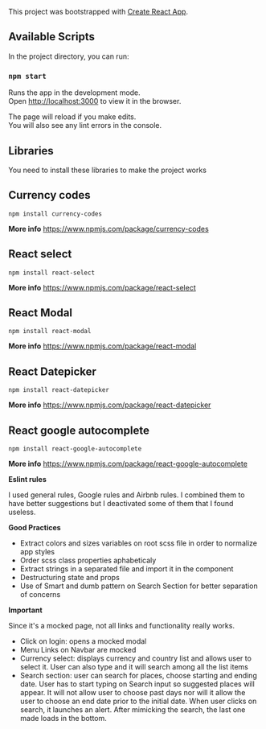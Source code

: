 This project was bootstrapped with [Create React App](https://github.com/facebook/create-react-app).

## Available Scripts

In the project directory, you can run:

### `npm start`

Runs the app in the development mode.<br>
Open [http://localhost:3000](http://localhost:3000) to view it in the browser.

The page will reload if you make edits.<br>
You will also see any lint errors in the console.

## Libraries 

You need to install these libraries to make the project works

## Currency codes

`npm install currency-codes`

**More info** https://www.npmjs.com/package/currency-codes

## React select

`npm install react-select`

**More info** https://www.npmjs.com/package/react-select

## React Modal

`npm install react-modal`

**More info** https://www.npmjs.com/package/react-modal

## React Datepicker

`npm install react-datepicker`

**More info** https://www.npmjs.com/package/react-datepicker


## React google autocomplete

`npm install react-google-autocomplete`

**More info** https://www.npmjs.com/package/react-google-autocomplete

**Eslint rules**

I used general rules, Google rules and Airbnb rules. I combined them to have better suggestions but I deactivated some of them that I found useless.

**Good Practices**

- Extract colors and sizes variables on root scss file in order to normalize app styles
- Order scss class properties aphabeticaly
- Extract strings in a separated file and import it in the component
- Destructuring state and props
- Use of Smart and dumb pattern on Search Section for better separation of concerns


**Important**

Since it's a mocked page, not all links and functionality really works.
- Click on login: opens a mocked modal
- Menu Links on Navbar are mocked
- Currency select: displays currency and country list and allows user to select it. User can also type and it will search among all the list items 
- Search section: user can search for places, choose starting and ending date. User has to start typing on Search input so suggested places will appear. It will not allow user to choose past days nor will it allow the user to choose an end date prior to the initial date. When user clicks on search, it launches an alert.  After mimicking the search, the last one made loads in the bottom.

